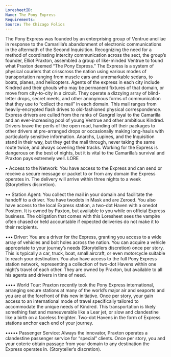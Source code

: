 ```yaml
---
LoresheetID: 
Name: The Pony Express
Requirements:
Source: The Chicago Folios
---
```

The Pony Express was founded by an enterprising group of Ventrue ancillae in response to the Camarilla’s abandonment of electronic communications in the aftermath of the Second Inquisition. Recognizing the need for a method of coordinating intercity communication across the sect, the group’s founder, Elliot Praxton, assembled a group of like-minded Ventrue to found what Praxton deemed “The Pony Express.” The Express is a system of physical couriers that crisscross the nation using various modes of transportation ranging from muscle cars and unremarkable sedans, to boats, planes, and helicopters. Agents of the express in each city include Kindred and their ghouls who may be permanent fixtures of that domain, or move from city-to-city in a circuit. They operate a dizzying array of blind-letter drops, secret meets, and other anonymous forms of communication that they use to “collect the mail” in each domain. This mail ranges from heavily-encrypted flash drives to old-fashioned physical correspondence. Express drivers are culled from the ranks of Gangrel loyal to the Camarilla and an ever-increasing pool of young Ventrue and other ambitious Kindred. Drivers brave the perils of the open road, handing off their packages to other drivers at pre-arranged drops or occasionally making long-hauls with particularly sensitive information. Anarchs, Lupines, and the Inquisition stand in their way, but they get the mail through, never taking the same route twice, and always covering their tracks. Working for the Express is dangerous on the best of nights, but it is vital to the Camarilla’s survival and Praxton pays extremely well. LORE

• Access to the Network: You have access to the Express and can send or receive a secure message or packet to or from any domain the Express operates in. The delivery will arrive within three nights to a week (Storytellers discretion).

•• Station Agent: You collect the mail in your domain and facilitate the handoff to a driver. You have twodots in Mask and are Zeroed. You also have access to the local Express station, a two-dot Haven with a onedot Postern. It is owned by Paxton, but available to you while on official Express business. The obligation that comes with this Loresheet sees the vampire often chased or held accountable if expected deliveries do not make it to their recipients.

••• Driver: You are a driver for the Express, granting you access to a wide array of vehicles and bolt holes across the nation. You can acquire a vehicle appropriate to your journey’s needs (Storytellers discretion) once per story. This is typically a car, truck, boat, small aircraft, or even motorcycle suitable to reach your destination. You also have access to the full Pony Express station network, representing a collection of two-dot Havens within one night’s travel of each other. They are owned by Praxton, but available to all his agents and drivers in time of need.

•••• World Tour: Praxton recently took the Pony Express international, arranging secure stations at many of the world’s major air and seaports and you are at the forefront of this new initiative. Once per story, your gain access to an international mode of travel specifically tailored to accommodate the unique needs of Kindred. This transportation is likely something fast and maneuverable like a Lear jet, or slow and clandestine like a birth on a faceless freighter. Two-dot Havens in the form of Express stations anchor each end of your journey.

••••• Passenger Service: Always the innovator, Praxton operates a clandestine passenger service for “special” clients. Once per story, you and your coterie obtain passage from your domain to any destination the Express operates in. (Storyteller’s discretion).